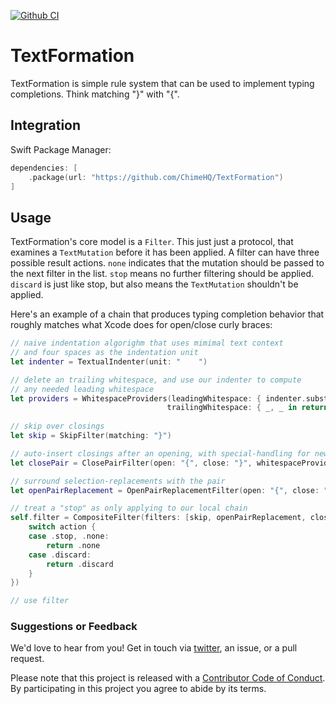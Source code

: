 [![Github CI](https://github.com/ChimeHQ/TextFormation/workflows/CI/badge.svg)](https://github.com/ChimeHQ/TextFormation/actions)

# TextFormation

TextFormation is simple rule system that can be used to implement typing completions. Think matching "}" with "{".

## Integration

Swift Package Manager:

```swift
dependencies: [
    .package(url: "https://github.com/ChimeHQ/TextFormation")
]
```

## Usage

TextFormation's core model is a `Filter`. This just just a protocol, that examines a `TextMutation` before it has been applied. A filter can have three possible result actions. `none` indicates that the mutation should be passed to the next filter in the list. `stop` means no further filtering should be applied. `discard` is just like stop, but also means the `TextMutation` shouldn't be applied.

Here's an example of a chain that produces typing completion behavior that roughly matches what Xcode does for open/close curly braces:

```swift
// naive indentation algorighm that uses mimimal text context
// and four spaces as the indentation unit
let indenter = TextualIndenter(unit: "    ")

// delete an trailing whitespace, and use our indenter to compute
// any needed leading whitespace
let providers = WhitespaceProviders(leadingWhitespace: { indenter.substitutionProvider($0. $1) },
                                   trailingWhitespace: { _, _ in return "" })
                                   
// skip over closings
let skip = SkipFilter(matching: "}")

// auto-insert closings after an opening, with special-handling for newlines
let closePair = ClosePairFilter(open: "{", close: "}", whitespaceProviders: whitespaceProviders)

// surround selection-replacements with the pair
let openPairReplacement = OpenPairReplacementFilter(open: "{", close: "}")

// treat a "stop" as only applying to our local chain
self.filter = CompositeFilter(filters: [skip, openPairReplacement, closePair], handler: { (_, action) in
    switch action {
    case .stop, .none:
        return .none
    case .discard:
        return .discard
    }
})

// use filter
```

### Suggestions or Feedback

We'd love to hear from you! Get in touch via [twitter](https://twitter.com/chimehq), an issue, or a pull request.

Please note that this project is released with a [Contributor Code of Conduct](CODE_OF_CONDUCT.md). By participating in this project you agree to abide by its terms.
